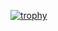 [![trophy](https://github-profile-trophy.vercel.app/?username=enriquebm12&theme=onedark)](https://github.com/ryo-ma/github-profile-trophy)

